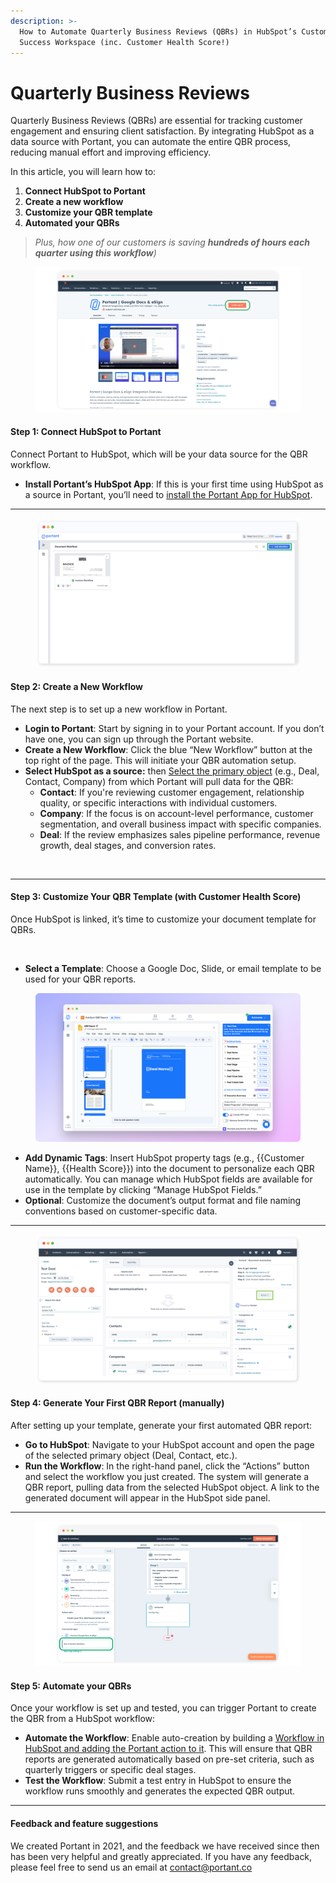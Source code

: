 ```yaml
---
description: >-
  How to Automate Quarterly Business Reviews (QBRs) in HubSpot’s Customer
  Success Workspace (inc. Customer Health Score!)
---
```


# Quarterly Business Reviews

Quarterly Business Reviews (QBRs) are essential for tracking customer engagement and ensuring client satisfaction. By integrating HubSpot as a data source with Portant, you can automate the entire QBR process, reducing manual effort and improving efficiency.

In this article, you will learn how to:

1. **Connect HubSpot to Portant**
2. **Create a new workflow**
3. **Customize your QBR template**
4. **Automated your QBRs**

> _Plus, how one of our customers is saving **hundreds of hours each quarter using this workflow**)_

<figure><img src="../.gitbook/assets/image (4).png" alt=""><figcaption></figcaption></figure>

#### Step 1: Connect HubSpot to Portant

Connect Portant to HubSpot, which will be your data source for the QBR workflow.

* **Install Portant’s HubSpot App**: If this is your first time using HubSpot as a source in Portant, you’ll need to [install the Portant App for HubSpot](../sources/hubspot/how-to-install-the-portant-app-in-hubspot/).

***

<figure><img src="../.gitbook/assets/image (5).png" alt=""><figcaption></figcaption></figure>

#### Step 2: Create a New Workflow

The next step is to set up a new workflow in Portant.

* **Login to Portant**: Start by signing in to your Portant account. If you don’t have one, you can sign up through the Portant website.
* **Create a New Workflow**: Click the blue “New Workflow” button at the top right of the page. This will initiate your QBR automation setup.
* **Select HubSpot as a source:** then [Select the primary object](../sources/hubspot/how-to-manage-and-select-hubspot-properties/) (e.g., Deal, Contact, Company) from which Portant will pull data for the QBR:
  * **Contact**: If you're reviewing customer engagement, relationship quality, or specific interactions with individual customers.
  * **Company**: If the focus is on account-level performance, customer segmentation, and overall business impact with specific companies.
  * **Deal**: If the review emphasizes sales pipeline performance, revenue growth, deal stages, and conversion rates.

<figure><img src="../.gitbook/assets/image (1).avif" alt=""><figcaption></figcaption></figure>

***

#### Step 3: Customize Your QBR Template (with Customer Health Score)

Once HubSpot is linked, it’s time to customize your document template for QBRs.

<figure><img src="../.gitbook/assets/image-3.avif" alt=""><figcaption></figcaption></figure>

* **Select a Template**: Choose a Google Doc, Slide, or email template to be used for your QBR reports.

<figure><img src="../.gitbook/assets/pika-1725704902598-1x.png" alt=""><figcaption></figcaption></figure>

* **Add Dynamic Tags**: Insert HubSpot property tags (e.g., \{{Customer Name\}}, \{{Health Score\}}) into the document to personalize each QBR automatically. You can manage which HubSpot fields are available for use in the template by clicking “Manage HubSpot Fields.”
* **Optional**: Customize the document’s output format and file naming conventions based on customer-specific data.

***

<figure><img src="../.gitbook/assets/image (6).png" alt=""><figcaption></figcaption></figure>

#### Step 4: Generate Your First QBR Report (manually)

After setting up your template, generate your first automated QBR report:

* **Go to HubSpot**: Navigate to your HubSpot account and open the page of the selected primary object (Deal, Contact, etc.).
* **Run the Workflow**: In the right-hand panel, click the “Actions” button and select the workflow you just created. The system will generate a QBR report, pulling data from the selected HubSpot object. A link to the generated document will appear in the HubSpot side panel.

***

<figure><img src="../.gitbook/assets/image (3).png" alt=""><figcaption></figcaption></figure>

#### Step 5: Automate your QBRs&#x20;

Once your workflow is set up and tested, you can trigger Portant to create the QBR from a HubSpot workflow:

* **Automate the Workflow**: Enable auto-creation by building a [Workflow in HubSpot and adding the Portant action to it](../sources/hubspot/add-a-portant-action-to-a-hubspot-workflow.md). This will ensure that QBR reports are generated automatically based on pre-set criteria, such as quarterly triggers or specific deal stages.
* **Test the Workflow**: Submit a test entry in HubSpot to ensure the workflow runs smoothly and generates the expected QBR output.

***

#### **Feedback and feature suggestions**

We created Portant in 2021, and the feedback we have received since then has been very helpful and greatly appreciated. If you have any feedback, please feel free to send us an email at contact@portant.co
